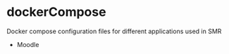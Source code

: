 # dockerCompose

Docker compose configuration files for different applications used in SMR
- Moodle

